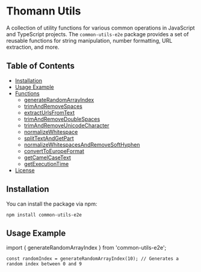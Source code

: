 # Thomann Utils

A collection of utility functions for various common operations in JavaScript and TypeScript projects. The `common-utils-e2e` package provides a set of reusable functions for string manipulation, number formatting, URL extraction, and more.

## Table of Contents

- [Installation](#installation)
- [Usage Example](#usage-example)
- [Functions](#functions)
  - [generateRandomArrayIndex](#generaterandomarrayindex)
  - [trimAndRemoveSpaces](#trimandremovespaces)
  - [extractUrlsFromText](#extracturlsfromtext)
  - [trimAndRemoveDoubleSpaces](#trimandremovedoublespaces)
  - [trimAndRemoveUnicodeCharacter](#trimandremoveunicodecharacter)
  - [normalizeWhitespace](#normalizewhitespace)
  - [splitTextAndGetPart](#splittextandgetpart)
  - [normalizeWhitespacesAndRemoveSoftHyphen](#normalizewhitespacesandremovesofthyphen)
  - [convertToEuropeFormat](#converttoeuropeformat)
  - [getCamelCaseText](#getcamelcasetext)
  - [getExecutionTime](#getexecutiontime)
- [License](#license)

## Installation

You can install the package via npm:

```shell
npm install common-utils-e2e
```

## Usage Example
import { generateRandomArrayIndex } from 'common-utils-e2e';

```shell
const randomIndex = generateRandomArrayIndex(10); // Generates a random index between 0 and 9
```